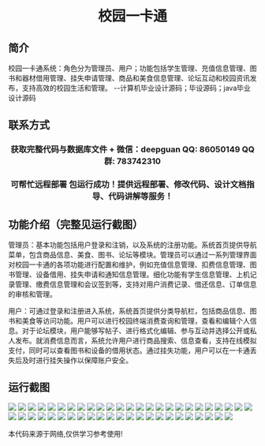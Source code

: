 <p><h1 align="center">校园一卡通</h1></p>

## 简介
校园一卡通系统：角色分为管理员、用户；功能包括学生管理、充值信息管理、图书和器材借用管理、挂失申请管理、商品和美食信息管理、论坛互动和校园资讯发布，支持高效的校园生活和管理。    --计算机毕业设计源码；毕设源码；java毕业设计源码


## 联系方式
<p><h3 align="center">获取完整代码与数据库文件 + 微信：deepguan QQ: 86050149 QQ群: 783742310</h3></p>
<p><h3 align="center">可帮忙远程部署 包运行成功！提供远程部署、修改代码、设计文档指导、代码讲解等服务！</h3></p>

## 功能介绍（完整见运行截图）
管理员：基本功能包括用户登录和注销，以及系统的注册功能。系统首页提供导航菜单，包含商品信息、美食、图书、论坛等模块。管理员可以通过一系列管理界面对校园一卡通的各项功能进行配置和维护，例如充值信息管理、扣费信息管理、图书管理、设备借用、挂失申请和通知信息管理。细化功能有学生信息管理、上机记录管理、缴费信息管理和会议签到等，支持对用户消费记录、借还信息、订单信息的审核和管理。

用户：可通过登录和注册进入系统，系统首页提供分类导航栏，包括商品信息、图书和美食等访问功能。用户可以进行校园终端消费查询和管理，查看和编辑个人信息。对于论坛模块，用户能够写帖子、进行格式化编辑、参与互动并选择公开或私人发布。就消费信息而言，系统允许用户进行商品搜索、信息查看，支持在线模拟支付，同时可以查看图书和设备的借用状态。通过挂失功能，用户可以在一卡通丢失后及时进行挂失操作以保障账户安全。


## 运行截图
![](https://bs-1329754181.cos.ap-shanghai.myqcloud.com/spring/CampusCard/img/001.jpg)
![](https://bs-1329754181.cos.ap-shanghai.myqcloud.com/spring/CampusCard/img/002.jpg)
![](https://bs-1329754181.cos.ap-shanghai.myqcloud.com/spring/CampusCard/img/003.jpg)
![](https://bs-1329754181.cos.ap-shanghai.myqcloud.com/spring/CampusCard/img/004.jpg)
![](https://bs-1329754181.cos.ap-shanghai.myqcloud.com/spring/CampusCard/img/005.jpg)
![](https://bs-1329754181.cos.ap-shanghai.myqcloud.com/spring/CampusCard/img/006.jpg)
![](https://bs-1329754181.cos.ap-shanghai.myqcloud.com/spring/CampusCard/img/007.jpg)
![](https://bs-1329754181.cos.ap-shanghai.myqcloud.com/spring/CampusCard/img/008.jpg)
![](https://bs-1329754181.cos.ap-shanghai.myqcloud.com/spring/CampusCard/img/009.jpg)
![](https://bs-1329754181.cos.ap-shanghai.myqcloud.com/spring/CampusCard/img/010.jpg)
![](https://bs-1329754181.cos.ap-shanghai.myqcloud.com/spring/CampusCard/img/011.jpg)
![](https://bs-1329754181.cos.ap-shanghai.myqcloud.com/spring/CampusCard/img/012.jpg)
![](https://bs-1329754181.cos.ap-shanghai.myqcloud.com/spring/CampusCard/img/013.jpg)
![](https://bs-1329754181.cos.ap-shanghai.myqcloud.com/spring/CampusCard/img/014.jpg)
![](https://bs-1329754181.cos.ap-shanghai.myqcloud.com/spring/CampusCard/img/015.jpg)
![](https://bs-1329754181.cos.ap-shanghai.myqcloud.com/spring/CampusCard/img/016.jpg)
![](https://bs-1329754181.cos.ap-shanghai.myqcloud.com/spring/CampusCard/img/017.jpg)
![](https://bs-1329754181.cos.ap-shanghai.myqcloud.com/spring/CampusCard/img/018.jpg)
![](https://bs-1329754181.cos.ap-shanghai.myqcloud.com/spring/CampusCard/img/019.jpg)
![](https://bs-1329754181.cos.ap-shanghai.myqcloud.com/spring/CampusCard/img/020.jpg)
![](https://bs-1329754181.cos.ap-shanghai.myqcloud.com/spring/CampusCard/img/021.jpg)
![](https://bs-1329754181.cos.ap-shanghai.myqcloud.com/spring/CampusCard/img/022.jpg)
![](https://bs-1329754181.cos.ap-shanghai.myqcloud.com/spring/CampusCard/img/023.jpg)
![](https://bs-1329754181.cos.ap-shanghai.myqcloud.com/spring/CampusCard/img/024.jpg)
![](https://bs-1329754181.cos.ap-shanghai.myqcloud.com/spring/CampusCard/img/025.jpg)
![](https://bs-1329754181.cos.ap-shanghai.myqcloud.com/spring/CampusCard/img/026.jpg)
![](https://bs-1329754181.cos.ap-shanghai.myqcloud.com/spring/CampusCard/img/027.jpg)
![](https://bs-1329754181.cos.ap-shanghai.myqcloud.com/spring/CampusCard/img/028.jpg)
![](https://bs-1329754181.cos.ap-shanghai.myqcloud.com/spring/CampusCard/img/029.jpg)
![](https://bs-1329754181.cos.ap-shanghai.myqcloud.com/spring/CampusCard/img/030.jpg)
![](https://bs-1329754181.cos.ap-shanghai.myqcloud.com/spring/CampusCard/img/031.jpg)
![](https://bs-1329754181.cos.ap-shanghai.myqcloud.com/spring/CampusCard/img/032.jpg)
![](https://bs-1329754181.cos.ap-shanghai.myqcloud.com/spring/CampusCard/img/033.jpg)
![](https://bs-1329754181.cos.ap-shanghai.myqcloud.com/spring/CampusCard/img/034.jpg)
![](https://bs-1329754181.cos.ap-shanghai.myqcloud.com/spring/CampusCard/img/035.jpg)
![](https://bs-1329754181.cos.ap-shanghai.myqcloud.com/spring/CampusCard/img/036.jpg)
![](https://bs-1329754181.cos.ap-shanghai.myqcloud.com/spring/CampusCard/img/037.jpg)
![](https://bs-1329754181.cos.ap-shanghai.myqcloud.com/spring/CampusCard/img/038.jpg)
![](https://bs-1329754181.cos.ap-shanghai.myqcloud.com/spring/CampusCard/img/039.jpg)
![](https://bs-1329754181.cos.ap-shanghai.myqcloud.com/spring/CampusCard/img/040.jpg)
![](https://bs-1329754181.cos.ap-shanghai.myqcloud.com/spring/CampusCard/img/041.jpg)
![](https://bs-1329754181.cos.ap-shanghai.myqcloud.com/spring/CampusCard/img/042.jpg)
![](https://bs-1329754181.cos.ap-shanghai.myqcloud.com/spring/CampusCard/img/043.jpg)
![](https://bs-1329754181.cos.ap-shanghai.myqcloud.com/spring/CampusCard/img/044.jpg)
![](https://bs-1329754181.cos.ap-shanghai.myqcloud.com/spring/CampusCard/img/045.jpg)
![](https://bs-1329754181.cos.ap-shanghai.myqcloud.com/spring/CampusCard/img/046.jpg)
![](https://bs-1329754181.cos.ap-shanghai.myqcloud.com/spring/CampusCard/img/047.jpg)
![](https://bs-1329754181.cos.ap-shanghai.myqcloud.com/spring/CampusCard/img/048.jpg)

<p>本代码来源于网络,仅供学习参考使用!</p>
